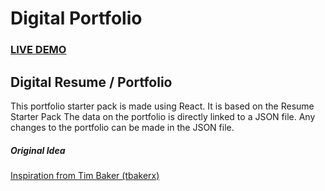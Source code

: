 # Digital Portfolio

### <a href="https://resume-portfolio-starter-pack.herokuapp.com">LIVE DEMO</a>

## Digital Resume / Portfolio

This portfolio starter pack is made using React. It is based on the Resume Starter Pack The data on the portfolio is directly linked to a JSON file. Any changes to the portfolio can be made in the JSON file. 

##### Original Idea

<a href="https://github.com/tbakerx/react-resume-template/blob/master/README.md">Inspiration from Tim Baker (tbakerx)</a>
